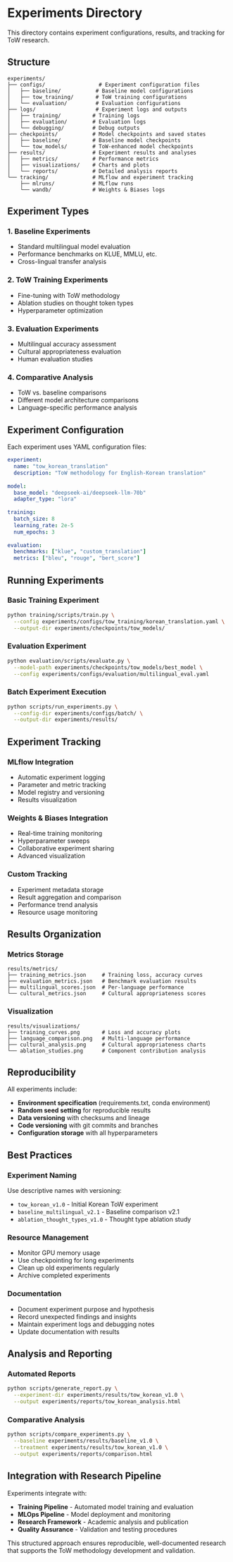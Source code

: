 # Experiments Directory

This directory contains experiment configurations, results, and tracking for ToW research.

## Structure

```
experiments/
├── configs/                 # Experiment configuration files
│   ├── baseline/           # Baseline model configurations
│   ├── tow_training/       # ToW training configurations
│   └── evaluation/         # Evaluation configurations
├── logs/                   # Experiment logs and outputs
│   ├── training/          # Training logs
│   ├── evaluation/        # Evaluation logs
│   └── debugging/         # Debug outputs
├── checkpoints/           # Model checkpoints and saved states
│   ├── baseline/          # Baseline model checkpoints
│   └── tow_models/        # ToW-enhanced model checkpoints
├── results/               # Experiment results and analyses
│   ├── metrics/           # Performance metrics
│   ├── visualizations/    # Charts and plots
│   └── reports/           # Detailed analysis reports
└── tracking/              # MLflow and experiment tracking
    ├── mlruns/            # MLflow runs
    └── wandb/             # Weights & Biases logs
```

## Experiment Types

### 1. Baseline Experiments
- Standard multilingual model evaluation
- Performance benchmarks on KLUE, MMLU, etc.
- Cross-lingual transfer analysis

### 2. ToW Training Experiments  
- Fine-tuning with ToW methodology
- Ablation studies on thought token types
- Hyperparameter optimization

### 3. Evaluation Experiments
- Multilingual accuracy assessment
- Cultural appropriateness evaluation
- Human evaluation studies

### 4. Comparative Analysis
- ToW vs. baseline comparisons
- Different model architecture comparisons
- Language-specific performance analysis

## Experiment Configuration

Each experiment uses YAML configuration files:

```yaml
experiment:
  name: "tow_korean_translation"
  description: "ToW methodology for English-Korean translation"
  
model:
  base_model: "deepseek-ai/deepseek-llm-70b"
  adapter_type: "lora"
  
training:
  batch_size: 8
  learning_rate: 2e-5
  num_epochs: 3
  
evaluation:
  benchmarks: ["klue", "custom_translation"]
  metrics: ["bleu", "rouge", "bert_score"]
```

## Running Experiments

### Basic Training Experiment
```bash
python training/scripts/train.py \
  --config experiments/configs/tow_training/korean_translation.yaml \
  --output-dir experiments/checkpoints/tow_models/
```

### Evaluation Experiment
```bash
python evaluation/scripts/evaluate.py \
  --model-path experiments/checkpoints/tow_models/best_model \
  --config experiments/configs/evaluation/multilingual_eval.yaml
```

### Batch Experiment Execution
```bash
python scripts/run_experiments.py \
  --config-dir experiments/configs/batch/ \
  --output-dir experiments/results/
```

## Experiment Tracking

### MLflow Integration
- Automatic experiment logging
- Parameter and metric tracking
- Model registry and versioning
- Results visualization

### Weights & Biases Integration  
- Real-time training monitoring
- Hyperparameter sweeps
- Collaborative experiment sharing
- Advanced visualization

### Custom Tracking
- Experiment metadata storage
- Result aggregation and comparison
- Performance trend analysis
- Resource usage monitoring

## Results Organization

### Metrics Storage
```
results/metrics/
├── training_metrics.json     # Training loss, accuracy curves
├── evaluation_metrics.json   # Benchmark evaluation results
├── multilingual_scores.json  # Per-language performance
└── cultural_metrics.json     # Cultural appropriateness scores
```

### Visualization
```
results/visualizations/
├── training_curves.png       # Loss and accuracy plots
├── language_comparison.png   # Multi-language performance
├── cultural_analysis.png     # Cultural appropriateness charts
└── ablation_studies.png      # Component contribution analysis
```

## Reproducibility

All experiments include:
- **Environment specification** (requirements.txt, conda environment)
- **Random seed setting** for reproducible results
- **Data versioning** with checksums and lineage
- **Code versioning** with git commits and branches
- **Configuration storage** with all hyperparameters

## Best Practices

### Experiment Naming
Use descriptive names with versioning:
- `tow_korean_v1.0` - Initial Korean ToW experiment
- `baseline_multilingual_v2.1` - Baseline comparison v2.1
- `ablation_thought_types_v1.0` - Thought type ablation study

### Resource Management
- Monitor GPU memory usage
- Use checkpointing for long experiments  
- Clean up old experiments regularly
- Archive completed experiments

### Documentation
- Document experiment purpose and hypothesis
- Record unexpected findings and insights
- Maintain experiment logs and debugging notes
- Update documentation with results

## Analysis and Reporting

### Automated Reports
```bash
python scripts/generate_report.py \
  --experiment-dir experiments/results/tow_korean_v1.0 \
  --output experiments/reports/tow_korean_analysis.html
```

### Comparative Analysis
```bash
python scripts/compare_experiments.py \
  --baseline experiments/results/baseline_v1.0 \
  --treatment experiments/results/tow_korean_v1.0 \
  --output experiments/reports/comparison.html
```

## Integration with Research Pipeline

Experiments integrate with:
- **Training Pipeline** - Automated model training and evaluation
- **MLOps Pipeline** - Model deployment and monitoring
- **Research Framework** - Academic analysis and publication
- **Quality Assurance** - Validation and testing procedures

This structured approach ensures reproducible, well-documented research that supports the ToW methodology development and validation.